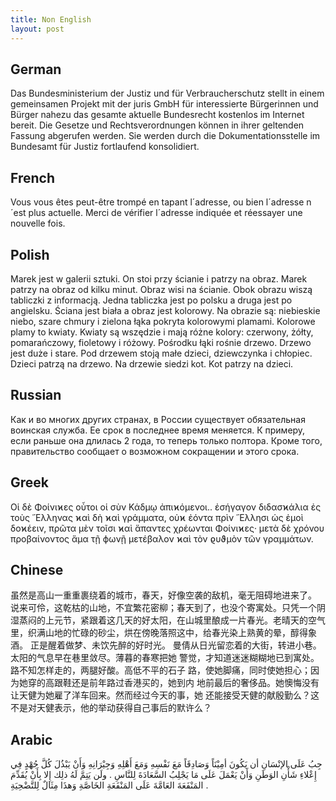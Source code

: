 ```yaml
---
title: Non English
layout: post
---
```

## German
Das Bundesministerium der Justiz und für Verbraucherschutz stellt in einem gemeinsamen Projekt mit der juris GmbH für interessierte Bürgerinnen und Bürger nahezu das gesamte aktuelle Bundesrecht kostenlos im Internet bereit. Die Gesetze und Rechtsverordnungen können in ihrer geltenden Fassung abgerufen werden. Sie werden durch die Dokumentationsstelle im Bundesamt für Justiz fortlaufend konsolidiert.

## French
Vous vous êtes peut-être trompé en tapant l´adresse, ou bien l´adresse n´est plus actuelle. Merci de vérifier l´adresse indiquée et réessayer une nouvelle fois.

## Polish
Marek jest w galerii sztuki. On stoi przy ścianie i patrzy na obraz. Marek patrzy na obraz od kilku minut. Obraz wisi na ścianie. Obok obrazu wiszą tabliczki z informacją. Jedna tabliczka jest po polsku a druga jest po angielsku. Ściana jest biała a obraz jest kolorowy. Na obrazie są: niebieskie niebo, szare chmury i zielona łąka pokryta kolorowymi plamami. Kolorowe plamy to kwiaty. Kwiaty są wszędzie i mają różne kolory: czerwony, żółty, pomarańczowy, fioletowy i różowy. Pośrodku łąki rośnie drzewo. Drzewo jest duże i stare. Pod drzewem stoją małe dzieci, dziewczynka i chłopiec. Dzieci patrzą na drzewo. Na drzewie siedzi kot. Kot patrzy na dzieci. 

## Russian
Как и во многих других странах, в России существует обязательная воинская служба. Ее срок в последнее время меняется. К примеру, если раньше она длилась 2 года, то теперь только полтора. Кроме того, правительство сообщает о возможном сокращении и этого срока.

## Greek
Οἱ δὲ Φοίνιϰες οὗτοι οἱ σὺν Κάδμῳ ἀπιϰόμενοι.. ἐσήγαγον διδασϰάλια ἐς τοὺς ῞Ελληνας ϰαὶ δὴ ϰαὶ γράμματα, οὐϰ ἐόντα πρὶν ῞Ελλησι ὡς ἐμοὶ δοϰέειν, πρῶτα μὲν τοῖσι ϰαὶ ἅπαντες χρέωνται Φοίνιϰες· μετὰ δὲ χρόνου προβαίνοντος ἅμα τῇ ϕωνῇ μετέβαλον ϰαὶ τὸν ϱυϑμὸν τῶν γραμμάτων. 

## Chinese
虽然是高山一重重裹绕着的城市，春天，好像空袭的敌机，毫无阻碍地进来了。
说来可伶，这乾枯的山地，不宜繁花密柳；春天到了，也没个寄寓处。只凭一个阴
湿蒸闷的上元节，紧跟着这几天的好太阳，在山城里酿成一片春光。老晴天的空气
里，织满山地的忙碌的砂尘，烘在傍晚落照这中，给春光染上熟黄的晕，醇得象酒。
正是醒着做梦、未饮先醉的好时光。
曼倩从日光留恋着的大街，转进小巷。太阳的气息早在巷里敛尽。薄暮的春寒把她
警觉，才知道迷迷糊糊地已到寓处。路不知怎样走的，两腿好酸。高低不平的石子
路，使她脚痛，同时使她担心；因为她穿的高跟鞋还是前年路过香港买的，她到内
地前最后的奢侈品。她懊悔没有让天健为她雇了洋车回来。然而经过今天的事，她
还能接受天健的献殷勤么？这不是对天健表示，他的举动获得自己事后的默许么？

## Arabic
جِبُ عَلَى الإنْسَانِ أن يَكُونَ أمِيْنَاً وَصَادِقَاً مَعَ نَفْسِهِ وَمَعَ أَهْلِهِ وَجِيْرَانِهِ وَأَنْ يَبْذُلَ كُلَّ جُهْدٍ فِي إِعْلاءِ شَأْنِ الوَطَنِ وَأَنْ يَعْمَلَ عَلَى مَا يَجْلِبُ السَّعَادَةَ لِلنَّاسِ . ولَن يَتِمَّ لَهُ ذلِك إِلا بِأَنْ يُقَدِّمَ المَنْفَعَةَ العَامَّةَ عَلَى المَنْفَعَةِ الخَاصَّةِ وَهذَا مِثَالٌ لِلتَّضْحِيَةِ .